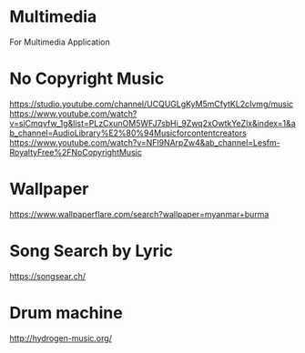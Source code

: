 # Multimedia
For Multimedia Application

# No Copyright Music
https://studio.youtube.com/channel/UCQUGLgKyM5mCfytKL2cIvmg/music \
https://www.youtube.com/watch?v=siCmqvfw_1g&list=PLzCxunOM5WFJ7sbHi_9Zwq2xOwtkYeZlx&index=1&ab_channel=AudioLibrary%E2%80%94Musicforcontentcreators \
https://www.youtube.com/watch?v=NFl9NArpZw4&ab_channel=Lesfm-RoyaltyFree%2FNoCopyrightMusic

# Wallpaper
https://www.wallpaperflare.com/search?wallpaper=myanmar+burma

# Song Search by Lyric
https://songsear.ch/

# Drum machine
http://hydrogen-music.org/

